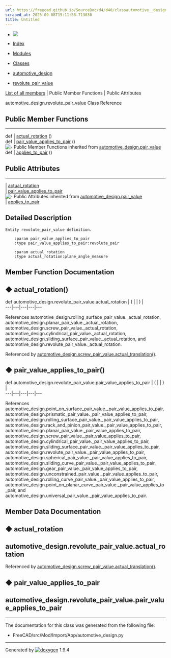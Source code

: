```yaml
---
url: https://freecad.github.io/SourceDoc/d4/d40/classautomotive__design_1_1revolute__pair__value.html
scraped_at: 2025-09-08T15:11:58.713030
title: Untitled
---
```


  * [ ![](https://www.freecad.org/svg/logo-freecad.svg) ](https://freecadweb.org "FreeCAD")
  * [Index](../../index.html "Index")
  * [Modules](../../modules.html "Modules list")
  * [Classes](../../annotated.html "Annotated list")

  * [automotive_design](../../d4/ddf/namespaceautomotive__design.html)
  * [revolute_pair_value](../../d4/d40/classautomotive__design_1_1revolute__pair__value.html)

[List of all members](../../d6/dbe/classautomotive__design_1_1revolute__pair__value-members.html) | Public Member Functions | Public Attributes

automotive_design.revolute_pair_value Class Reference

##  Public Member Functions  
  
---  
def | [actual_rotation](../../d4/d40/classautomotive__design_1_1revolute__pair__value.html#a40d55ab4ae118198df43f4083a224bbb) ()  
def | [pair_value_applies_to_pair](../../d4/d40/classautomotive__design_1_1revolute__pair__value.html#a3bb00b7a91ecd0c1f1f9ffd22032e977) ()  
![-](../../closed.png) Public Member Functions inherited from
[automotive_design.pair_value](../../db/de8/classautomotive__design_1_1pair__value.html)  
def | [applies_to_pair](../../db/de8/classautomotive__design_1_1pair__value.html#ac72d51f14b9a115645f17d03853905b0) ()  
  
##  Public Attributes  
  
---  
|
[actual_rotation](../../d4/d40/classautomotive__design_1_1revolute__pair__value.html#a1b69d82c00c31cef3fc11561200a6d15)  
|
[pair_value_applies_to_pair](../../d4/d40/classautomotive__design_1_1revolute__pair__value.html#a5245a6aa31dc3fad83f72770f592fa3b)  
![-](../../closed.png) Public Attributes inherited from
[automotive_design.pair_value](../../db/de8/classautomotive__design_1_1pair__value.html)  
|
[applies_to_pair](../../db/de8/classautomotive__design_1_1pair__value.html#a106ebf8650036d6170ceb14ab03178be)  
  
## Detailed Description

    
    
    Entity revolute_pair_value definition.
    
        :param pair_value_applies_to_pair
        :type pair_value_applies_to_pair:revolute_pair
    
        :param actual_rotation
        :type actual_rotation:plane_angle_measure

## Member Function Documentation

## ◆ actual_rotation()

def automotive_design.revolute_pair_value.actual_rotation  | ( | | ) |   
---|---|---|---|---  
  
References automotive_design.rolling_surface_pair_value._actual_rotation,
automotive_design.planar_pair_value._actual_rotation,
automotive_design.screw_pair_value._actual_rotation,
automotive_design.cylindrical_pair_value._actual_rotation,
automotive_design.sliding_surface_pair_value._actual_rotation, and
automotive_design.revolute_pair_value._actual_rotation.

Referenced by
[automotive_design.screw_pair_value.actual_translation()](../../de/d90/classautomotive__design_1_1screw__pair__value.html#a8669a1a3468644eae5316a4e8da63891).

## ◆ pair_value_applies_to_pair()

def automotive_design.revolute_pair_value.pair_value_applies_to_pair  | ( | | ) |   
---|---|---|---|---  
  
References
automotive_design.point_on_surface_pair_value._pair_value_applies_to_pair,
automotive_design.prismatic_pair_value._pair_value_applies_to_pair,
automotive_design.rolling_surface_pair_value._pair_value_applies_to_pair,
automotive_design.rack_and_pinion_pair_value._pair_value_applies_to_pair,
automotive_design.planar_pair_value._pair_value_applies_to_pair,
automotive_design.screw_pair_value._pair_value_applies_to_pair,
automotive_design.cylindrical_pair_value._pair_value_applies_to_pair,
automotive_design.sliding_surface_pair_value._pair_value_applies_to_pair,
automotive_design.revolute_pair_value._pair_value_applies_to_pair,
automotive_design.spherical_pair_value._pair_value_applies_to_pair,
automotive_design.sliding_curve_pair_value._pair_value_applies_to_pair,
automotive_design.gear_pair_value._pair_value_applies_to_pair,
automotive_design.unconstrained_pair_value._pair_value_applies_to_pair,
automotive_design.rolling_curve_pair_value._pair_value_applies_to_pair,
automotive_design.point_on_planar_curve_pair_value._pair_value_applies_to_pair,
and automotive_design.universal_pair_value._pair_value_applies_to_pair.

## Member Data Documentation

## ◆ actual_rotation

automotive_design.revolute_pair_value.actual_rotation  
---  
  
Referenced by
[automotive_design.screw_pair_value.actual_translation()](../../de/d90/classautomotive__design_1_1screw__pair__value.html#a8669a1a3468644eae5316a4e8da63891).

## ◆ pair_value_applies_to_pair

automotive_design.revolute_pair_value.pair_value_applies_to_pair  
---  
  
* * *

The documentation for this class was generated from the following file:

  * FreeCAD/src/Mod/Import/App/automotive_design.py

* * *

Generated by
[![doxygen](../../doxygen.svg)](https://www.doxygen.org/index.html) 1.9.4

